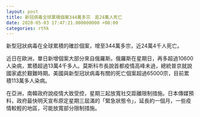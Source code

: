 ```yaml
---
layout: post
title: 新冠病毒全球累積個案344萬多宗　逾24萬人死亡
date: 2020-05-03 17:47:21.000000000 +08:00
categories: rthk
---
```


新型冠狀病毒在全球累積的確診個案，增至344萬多宗，近24萬4千人死亡。

近日在歐洲，單日新增個案大部分來自俄羅斯。俄羅斯在星期日，再多超過10600人染病，累積超過13萬4千多人。莫斯科市長說首都疫情高峰未過，總統普京就說國家處於艱難時期。美國與新型冠狀病毒有關的死亡個案超過65000宗，目前累積113萬多人染病。

在亞洲，南韓政府說疫情大致受控，星期三起放寬社交距離限制措施。日本傳媒預料，政府最快明天宣布原定星期三屆滿的「緊急狀態令」，延長約一個月，一些疫情較輕的地區，可能放寬部分限制措施。
